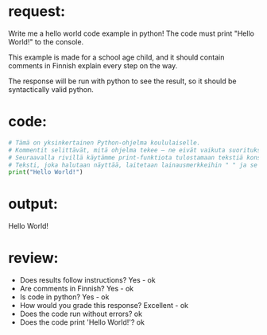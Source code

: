 # request:


Write me a hello world code example in python! The code must print "Hello World!" to the console.

This example is made for a school age child, and it should contain
comments in Finnish explain every step on the way. 

The response will be run with python to see the result, 
so it should be syntactically valid python.   


# code:

```python
# Tämä on yksinkertainen Python-ohjelma koululaiselle.
# Kommentit selittävät, mitä ohjelma tekee — ne eivät vaikuta suoritukseen.
# Seuraavalla rivillä käytämme print-funktiota tulostamaan tekstiä konsoliin.
# Teksti, joka halutaan näyttää, laitetaan lainausmerkkeihin " " ja se on merkkijono.
print("Hello World!")
```

# output:

Hello World!


# review:

 * Does results follow instructions? Yes - ok
 * Are comments in Finnish? Yes - ok
 * Is code in python? Yes - ok
 * How would you grade this response? Excellent - ok
 * Does the code run without errors? ok
 * Does the code print 'Hello World!'? ok

